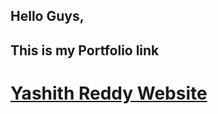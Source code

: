 ## Hello Guys,
## This is my Portfolio link

# [Yashith Reddy Website](yashithreddyenamala.github.io)
